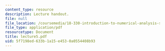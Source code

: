 ```yaml
---
content_type: resource
description: Lecture handout.
file: null
file_location: /coursemedia/18-330-introduction-to-numerical-analysis-spring-2004/5f7198ed633b1a15e4530a0554408b93_lecture5.pdf
file_type: application/pdf
resourcetype: Document
title: lecture5.pdf
uid: 5f7198ed-633b-1a15-e453-0a0554408b93
---
```

